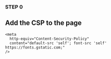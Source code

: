 ### STEP 0

## Add the CSP to the page

```
<meta
  http-equiv="Content-Security-Policy"
  content="default-src 'self'; font-src 'self' https://fonts.gstatic.com;"
/>
```
